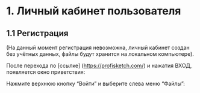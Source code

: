 # 1. Личный кабинет пользователя
## 1.1 Регистрация

(На данный момент регистрация невозможна, личный кабинет создан без учётных данных, файлы будут хранится на локальном компьютере).

После перехода по [ссылке] (https://profisketch.com/) и нажатия ВХОД, появляется окно приветствия:
<PNG src="start_window" alt="Окно приветствия" />

Нажмите верхнюю кнопку “Войти” и выберите слева меню “Файлы”:
<PNG src="menu_files" alt="Меню файлы" />